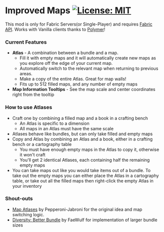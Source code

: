# Improved Maps [![License: MIT](https://img.shields.io/badge/License-MIT-yellow.svg)](https://opensource.org/licenses/MIT)

This mod is only for Fabric Servers(or Single-Player) and requires [Fabric API](https://modrinth.com/mod/fabric-api). Works with Vanilla clients thanks to [Polymer](https://modrinth.com/mod/polymer)!

### Current Features
- **Atlas** - A combination between a bundle and a map. 
  - Fill it with empty maps and it will automatically create new maps as you explore off the edge of your current map. 
  - Automatically switch to the relevant map when returning to previous areas.
  - Make a copy of the entire Atlas. Great for map walls!
  - Fits up to 512 filled maps, and any number of empty maps
- **Map Information Tooltips** - See the map scale and center coordinates right from the tooltip

### How to use Atlases
- Craft one by combining a filled map and a book in a crafting bench
  - An Atlas is specific to a dimension
  - All maps in an Atlas must have the same scale
- Atlases behave like bundles, but can only take filled and empty maps
- Copy and Atlas by combining an Atlas and a book, either in a crafting bench or a cartography table
  - You must have enough empty maps in the Atlas to copy it, otherwise it won't craft
  - You'll get 2 identical Atlases, each containing half the remaining empty maps
- You can take maps out like you would take items out of a bundle. To take out the empty maps you can either place the Atlas in a cartography table, or take out all the filled maps then right-click the empty Atlas in your inventory

### Shout-outs
- [Map Atlases](https://modrinth.com/mod/map-atlases) by Pepperoni-Jabroni for the original idea and map switching logic.
- [Diversity: Better Bundle](https://modrinth.com/mod/diversity-better-bundle) by FaeWulf for implementation of larger bundle sizes
